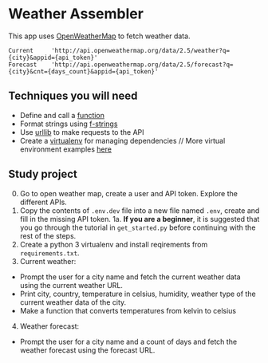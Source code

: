 # Weather Assembler
This app uses [OpenWeatherMap](https://openweathermap.org/) to fetch weather data.
```
Current     'http://api.openweathermap.org/data/2.5/weather?q={city}&appid={api_token}'
Forecast    'http://api.openweathermap.org/data/2.5/forecast?q={city}&cnt={days_count}&appid={api_token}'
```

## Techniques you will need
* Define and call a [function](https://www.w3schools.com/python/python_functions.asp)
* Format strings using [f-strings](https://realpython.com/python-f-strings/#f-strings-a-new-and-improved-way-to-format-strings-in-python)
* Use [urllib](https://docs.python.org/3/howto/urllib2.html) to make requests to the API
* Create a [virtualenv](https://docs.python.org/3/library/venv.html) for managing dependencies // More virtual environment examples [here](/HowToVenv)

## Study project
0. Go to open weather map, create a user and API token. Explore the different APIs.
1. Copy the contents of `.env.dev` file into a new file named `.env`, create and fill in the missing API token.
1a. **If you are a beginner**, it is suggested that you go through the tutorial in `get_started.py` before continuing with the rest of the steps.
2. Create a python 3 virtualenv and install reqirements from `requirements.txt`.
3. Current weather:
* Prompt the user for a city name and fetch the current weather data using the current weather URL.
* Print city, country, temperature in celsius, humidity, weather type of the current weather data of the city.
* Make a function that converts temperatures from kelvin to celsius
4. Weather forecast:
* Prompt the user for a city name and a count of days and fetch the weather forecast using the forecast URL.
